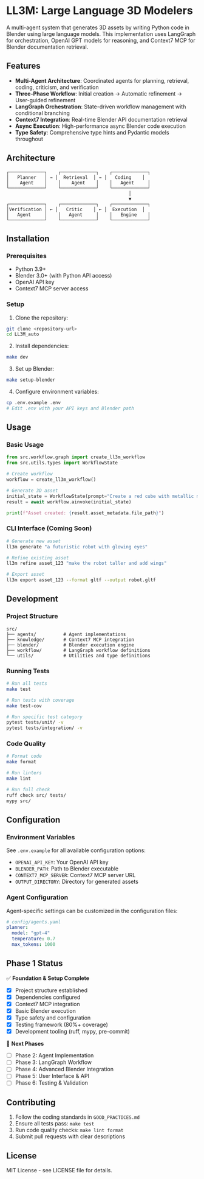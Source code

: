 # LL3M: Large Language 3D Modelers

A multi-agent system that generates 3D assets by writing Python code in Blender using large language models. This implementation uses LangGraph for orchestration, OpenAI GPT models for reasoning, and Context7 MCP for Blender documentation retrieval.

## Features

- **Multi-Agent Architecture**: Coordinated agents for planning, retrieval, coding, criticism, and verification
- **Three-Phase Workflow**: Initial creation → Automatic refinement → User-guided refinement
- **LangGraph Orchestration**: State-driven workflow management with conditional branching
- **Context7 Integration**: Real-time Blender API documentation retrieval
- **Async Execution**: High-performance async Blender code execution
- **Type Safety**: Comprehensive type hints and Pydantic models throughout

## Architecture

```
┌─────────────┐    ┌─────────────┐    ┌─────────────┐
│   Planner   │ → │  Retrieval  │ → │   Coding    │
│    Agent    │    │    Agent    │    │   Agent     │
└─────────────┘    └─────────────┘    └─────────────┘
                                             │
                                             ▼
┌─────────────┐    ┌─────────────┐    ┌─────────────┐
│Verification │ ← │   Critic    │ ← │  Execution  │
│   Agent     │    │   Agent     │    │   Engine    │
└─────────────┘    └─────────────┘    └─────────────┘
```

## Installation

### Prerequisites

- Python 3.9+
- Blender 3.0+ (with Python API access)
- OpenAI API key
- Context7 MCP server access

### Setup

1. Clone the repository:
```bash
git clone <repository-url>
cd LL3M_auto
```

2. Install dependencies:
```bash
make dev
```

3. Set up Blender:
```bash
make setup-blender
```

4. Configure environment variables:
```bash
cp .env.example .env
# Edit .env with your API keys and Blender path
```

## Usage

### Basic Usage

```python
from src.workflow.graph import create_ll3m_workflow
from src.utils.types import WorkflowState

# Create workflow
workflow = create_ll3m_workflow()

# Generate 3D asset
initial_state = WorkflowState(prompt="Create a red cube with metallic material")
result = await workflow.ainvoke(initial_state)

print(f"Asset created: {result.asset_metadata.file_path}")
```

### CLI Interface (Coming Soon)

```bash
# Generate new asset
ll3m generate "a futuristic robot with glowing eyes"

# Refine existing asset
ll3m refine asset_123 "make the robot taller and add wings"

# Export asset
ll3m export asset_123 --format gltf --output robot.gltf
```

## Development

### Project Structure

```
src/
├── agents/          # Agent implementations
├── knowledge/       # Context7 MCP integration
├── blender/         # Blender execution engine
├── workflow/        # LangGraph workflow definitions
└── utils/           # Utilities and type definitions
```

### Running Tests

```bash
# Run all tests
make test

# Run tests with coverage
make test-cov

# Run specific test category
pytest tests/unit/ -v
pytest tests/integration/ -v
```

### Code Quality

```bash
# Format code
make format

# Run linters
make lint

# Run full check
ruff check src/ tests/
mypy src/
```

## Configuration

### Environment Variables

See `.env.example` for all available configuration options:

- `OPENAI_API_KEY`: Your OpenAI API key
- `BLENDER_PATH`: Path to Blender executable
- `CONTEXT7_MCP_SERVER`: Context7 MCP server URL
- `OUTPUT_DIRECTORY`: Directory for generated assets

### Agent Configuration

Agent-specific settings can be customized in the configuration files:

```yaml
# config/agents.yaml
planner:
  model: "gpt-4"
  temperature: 0.7
  max_tokens: 1000
```

## Phase 1 Status

✅ **Foundation & Setup Complete**
- [x] Project structure established
- [x] Dependencies configured
- [x] Context7 MCP integration
- [x] Basic Blender execution
- [x] Type safety and configuration
- [x] Testing framework (80%+ coverage)
- [x] Development tooling (ruff, mypy, pre-commit)

🚧 **Next Phases**
- [ ] Phase 2: Agent Implementation
- [ ] Phase 3: LangGraph Workflow
- [ ] Phase 4: Advanced Blender Integration
- [ ] Phase 5: User Interface & API
- [ ] Phase 6: Testing & Validation

## Contributing

1. Follow the coding standards in `GOOD_PRACTICES.md`
2. Ensure all tests pass: `make test`
3. Run code quality checks: `make lint format`
4. Submit pull requests with clear descriptions

## License

MIT License - see LICENSE file for details.
